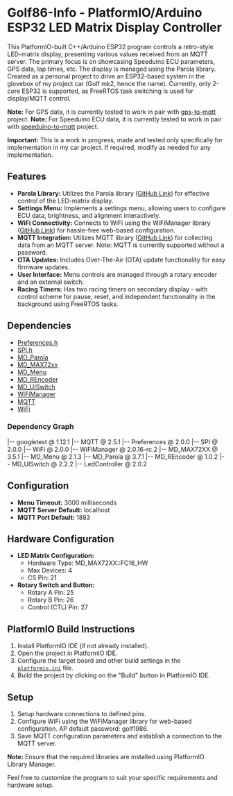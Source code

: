# Golf86-Info - PlatformIO/Arduino ESP32 LED Matrix Display Controller

This PlatformIO-built C++/Arduino ESP32 program controls a retro-style LED-matrix display, presenting various values received from an MQTT server. The primary focus is on showcasing Speeduino ECU parameters, GPS data, lap times, etc. The display is managed using the Parola library. Created as a personal project to drive an ESP32-based system in the glovebox of my project car (Golf mk2, hence the name). Currently, only 2-core ESP32 is supported, as FreeRTOS task switching is used for display/MQTT control.

**Note:** For GPS data, it is currently tested to work in pair with [gps-to-mqtt](https://github.com/askrejans/gps-to-mqtt) project.
**Note:** For Speeduino ECU data, it is currently tested to work in pair with [speeduino-to-mqtt](https://github.com/askrejans/speeduino-to-mqtt) project.

**Important:** This is a work in progress, made and tested only specifically for implementation in my car project. If required, modify as needed for any implementation.

## Features
- **Parola Library:** Utilizes the Parola library ([GitHub Link](https://github.com/MajicDesigns/MD_Parola)) for effective control of the LED-matrix display.
- **Settings Menu:** Implements a settings menu, allowing users to configure ECU data, brightness, and alignment interactively.
- **WiFi Connectivity:** Connects to WiFi using the WiFiManager library ([GitHub Link](https://github.com/tzapu/WiFiManager)) for hassle-free web-based configuration.
- **MQTT Integration:** Utilizes MQTT library ([GitHub Link](https://github.com/256dpi/arduino-mqtt)) for collecting data from an MQTT server. Note: MQTT is currently supported without a password.
- **OTA Updates:** Includes Over-The-Air (OTA) update functionality for easy firmware updates.
- **User Interface:** Menu controls are managed through a rotary encoder and an external switch.
- **Racing Timers:** Has two racing timers on secondary display - with control scheme for pause, reset, and independent functionality in the background using FreeRTOS tasks.

## Dependencies
- [Preferences.h](https://github.com/espressif/arduino-esp32/tree/master/libraries/Preferences)
- [SPI.h](https://www.arduino.cc/en/reference/SPI)
- [MD_Parola](https://github.com/MajicDesigns/MD_Parola)
- [MD_MAX72xx](https://github.com/MajicDesigns/MD_MAX72XX)
- [MD_Menu](https://github.com/MajicDesigns/MD_Menu)
- [MD_REncoder](https://github.com/MajicDesigns/MD_REncoder)
- [MD_UISwitch](https://github.com/MajicDesigns/MD_UISwitch)
- [WiFiManager](https://github.com/tzapu/WiFiManager)
- [MQTT](https://github.com/256dpi/arduino-mqtt)
- [WiFi](https://www.arduino.cc/en/reference/WiFi)

### Dependency Graph
|-- googletest @ 1.12.1 |-- MQTT @ 2.5.1 |-- Preferences @ 2.0.0 |-- SPI @ 2.0.0 |-- WiFi @ 2.0.0 |-- WiFiManager @ 2.0.16-rc.2 |-- MD_MAX72XX @ 3.5.1 |-- MD_Menu @ 2.1.3 |-- MD_Parola @ 3.7.1 |-- MD_REncoder @ 1.0.2 |-- MD_UISwitch @ 2.2.2 |-- LedController @ 2.0.2


## Configuration
- **Menu Timeout:** 3000 milliseconds
- **MQTT Server Default:** localhost
- **MQTT Port Default:** 1883

## Hardware Configuration
- **LED Matrix Configuration:**
  - Hardware Type: MD_MAX72XX::FC16_HW
  - Max Devices: 4
  - CS Pin: 21
- **Rotary Switch and Button:**
  - Rotary A Pin: 25
  - Rotary B Pin: 26
  - Control (CTL) Pin: 27

## PlatformIO Build Instructions
1. Install PlatformIO IDE (if not already installed).
2. Open the project in PlatformIO IDE.
3. Configure the target board and other build settings in the [`platformio.ini`](platformio.ini) file.
4. Build the project by clicking on the "Build" button in PlatformIO IDE.

## Setup
1. Setup hardware connections to defined pins.
2. Configure WiFi using the WiFiManager library for web-based configuration. AP default password: golf1986.
3. Save MQTT configuration parameters and establish a connection to the MQTT server.

**Note:** Ensure that the required libraries are installed using PlatformIO Library Manager.

Feel free to customize the program to suit your specific requirements and hardware setup.